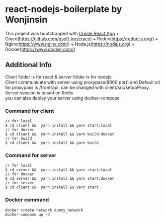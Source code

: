 # react-nodejs-boilerplate by Wonjinsin

This project was bootstrapped with [Create React App](https://github.com/facebook/create-react-app) + Craco(https://github.com/gsoft-inc/craco) + Redux(https://redux.js.org/) + Nginx(https://www.nginx.com/) + Node.js(https://nodejs.org) + Docker(https://www.docker.com/)

## Additional Info

Client folder is for react & server folder is for nodejs.<br />
Client communicate with server using proxypass(8000 port) and Default url for proxypass is /front/api, can be changed with client/src/setupProxy.<br />
Server session is based on Redis.<br />
you can also deplay your server using docker-compose.

### Command for client
```
// for local
$ cd client &&  yarn install && yarn start:local
// for docker
$ cd client &&  yarn install && yarn build:docker
// for build
$ cd client &&  yarn install && yarn build
```

### Command for server
```
// for local
$ cd server &&  yarn install && yarn start:local
// for docker
$ cd server &&  yarn install && yarn start:docker
// for server
$ cd client &&  yarn install && yarn start
```

### Docker command
```
docker create network dummy_network
docker-compose up -d
```